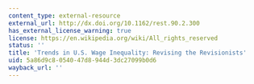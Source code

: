 ```yaml
---
content_type: external-resource
external_url: http://dx.doi.org/10.1162/rest.90.2.300
has_external_license_warning: true
license: https://en.wikipedia.org/wiki/All_rights_reserved
status: ''
title: 'Trends in U.S. Wage Inequality: Revising the Revisionists'
uid: 5a86d9c8-0540-47d8-944d-3dc27099b0d6
wayback_url: ''
---
```


